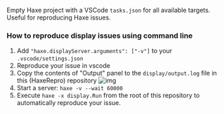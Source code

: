 Empty Haxe project with a VSCode `tasks.json` for all available targets. Useful for reproducing Haxe issues.

### How to reproduce display issues using command line

1. Add `"haxe.displayServer.arguments": ["-v"]` to your `.vscode/settings.json`
2. Reproduce your issue in vscode
3. Copy the contents of "Output" panel to the `display/output.log` file in this (HaxeRepro) repository
![img](https://i.imgur.com/FzeF93q.png)
4. Start a server: `haxe -v --wait 60000`
5. Execute `haxe -x display.Run` from the root of this repository to automatically reproduce your issue.